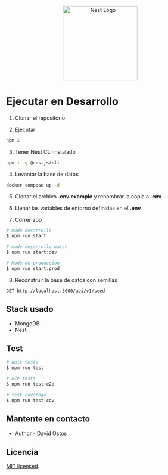 <p align="center">
  <a href="http://nestjs.com/" target="blank"><img src="https://nestjs.com/img/logo-small.svg" width="200" alt="Nest Logo" /></a>
</p>

# Ejecutar en Desarrollo

1. Clonar el repositorio

2. Ejecutar
```bash
npm i
```

3. Tener Nest CLI instalado
```bash
npm i -g @nestjs/cli
```

4. Levantar la base de datos
```bash
docker compose up -d
```

5. Clonar el archivo __.env.example__ y renombrar la copia a __.env__

6. Llenar las variables de entorno definidas en el __.env__

7. Correr app
```bash
# modo desarrollo
$ npm run start

# modo desarrollo watch
$ npm run start:dev

# Modo de produccion
$ npm run start:prod
```

8. Reconstruir la base de datos con semillas
```http
GET http://localhost:3000/api/v1/seed
```


## Stack usado

* MongoDB
* Nest

## Test

```bash
# unit tests
$ npm run test

# e2e tests
$ npm run test:e2e

# test coverage
$ npm run test:cov
```

## Mantente en contacto

- Author - [David Ostos](https://github.com/David-Ostos)
<!-- - Website - [https://nestjs.com](https://github.com/David-Ostos) -->
<!-- - Twitter - [@nestframework](https://twitter.com/nestframework) -->

## Licencia

 [MIT licensed](LICENSE).
